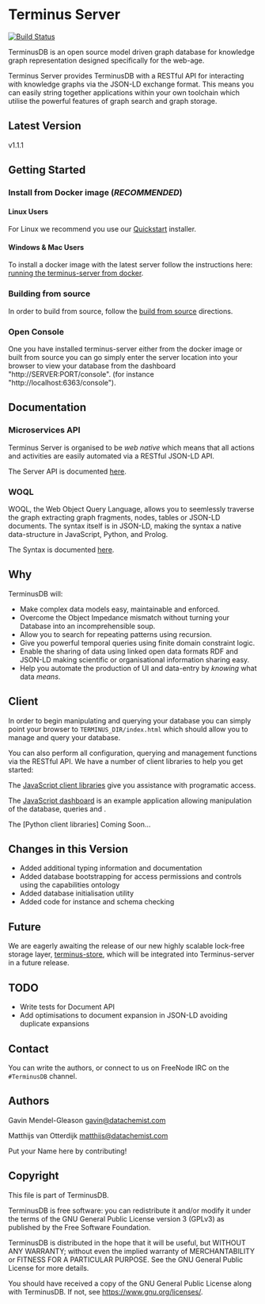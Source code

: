 # Terminus Server

[![Build Status](https://travis-ci.com/terminusdb/terminus-server.svg?branch=master)](https://travis-ci.com/terminusdb/terminus-server)

TerminusDB is an open source model driven graph database for knowledge
graph representation designed specifically for the web-age.

Terminus Server provides TerminusDB with a RESTful API for interacting
with knowledge graphs via the JSON-LD exchange format. This means you
can easily string together applications within your own toolchain
which utilise the powerful features of graph search and graph storage.

## Latest Version 

v1.1.1

## Getting Started

### Install from Docker image (*RECOMMENDED*)

#### Linux Users

For Linux we recommend you use our [Quickstart](https://github.com/terminusdb/terminus-quickstart) installer.

#### Windows & Mac Users 

To install a docker image with the latest server follow the instructions here: [running the terminus-server from docker](https://github.com/terminusdb/terminus-server/blob/master/docs/DOCKER.md).

### Building from source

In order to build from source, follow the [build from source](https://github.com/terminusdb/terminus-server/blob/master/docs/BUILD.md) directions. 

### Open Console

One you have installed terminus-server either from the docker image or built from source you can go simply enter the server location into your browser to view your database from the dashboard "http://SERVER:PORT/console". (for instance "http://localhost:6363/console").

## Documentation 

### Microservices API

Terminus Server is organised to be _web native_ which means that all
actions and activities are easily automated via a RESTful JSON-LD API.

The Server API is documented [here](https://github.com/terminusdb/terminus-server/blob/master/docs/API.md).

### WOQL 

WOQL, the Web Object Query Language, allows you to seemlessly traverse the graph extracting graph 
fragments, nodes, tables or JSON-LD documents. The syntax itself is in JSON-LD, making the syntax 
a native data-structure in JavaScript, Python, and Prolog.

The Syntax is documented [here](https://github.com/terminusdb/terminus-server/blob/master/docs/SYNTAX.md).

## Why 

TerminusDB will: 

* Make complex data models easy, maintainable and enforced. 
* Overcome the Object Impedance mismatch without turning your Database into an incomprehensible soup. 
* Allow you to search for repeating patterns using recursion. 
* Give you powerful temporal queries using finite domain constraint logic. 
* Enable the sharing of data using linked open data formats RDF and JSON-LD making scientific or organisational information sharing easy.
* Help you automate the production of UI and data-entry by *knowing* what data *means*.

## Client

In order to begin manipulating and querying your database you can
simply point your browser to `TERMINUS_DIR/index.html` which should
allow you to manage and query your database.

You can also perform all configuration, querying and management
functions via the RESTful API. We have a number of client libraries to
help you get started:

The [JavaScript client libraries](https://github.com/terminusdb/terminus-client) give you 
assistance with programatic access.

The [JavaScript dashboard](https://github.com/terminusdb/terminus-dashboard) is an example 
application allowing manipulation of the database, queries and .

The [Python client libraries] Coming Soon...

## Changes in this Version 

* Added additional typing information and documentation
* Added database bootstrapping for access permissions and controls using the capabilities ontology
* Added database initialisation utility 
* Added code for instance and schema checking

## Future 

We are eagerly awaiting the release of our new highly scalable lock-free storage layer, 
[terminus-store](https://github.com/terminusdb/terminus-store), which will be integrated 
into Terminus-server in a future release.

## TODO

* Write tests for Document API
* Add optimisations to document expansion in JSON-LD avoiding duplicate expansions

## Contact 

You can write the authors, or connect to us on FreeNode IRC on the `#TerminusDB` channel.

## Authors

Gavin Mendel-Gleason <gavin@datachemist.com>

Matthijs van Otterdijk <matthijs@datachemist.com>

Put your Name here by contributing!

## Copyright

This file is part of TerminusDB.

TerminusDB is free software: you can redistribute it and/or modify
it under the terms of the GNU General Public License version 3 (GPLv3) as published by
the Free Software Foundation.

TerminusDB is distributed in the hope that it will be useful,
but WITHOUT ANY WARRANTY; without even the implied warranty of
MERCHANTABILITY or FITNESS FOR A PARTICULAR PURPOSE.  See the
GNU General Public License for more details.

You should have received a copy of the GNU General Public License
along with TerminusDB.  If not, see <https://www.gnu.org/licenses/>.
